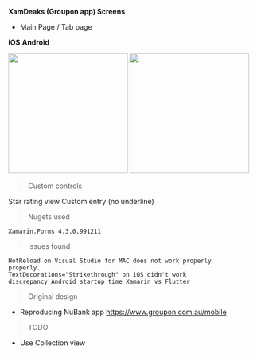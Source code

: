 **XamDeaks (Groupon app) Screens**

- Main Page / Tab page

**iOS**                                                 **Android**



<img src="https://i.imgur.com/b05bnWP.png" width="240">  <img src="https://i.imgur.com/U4Ph3aj.png" width="240">




> Custom controls

   Star rating view
   Custom entry (no underline)

> Nugets used

    Xamarin.Forms 4.3.0.991211 
    
> Issues found

    HotReload on Visual Studio for MAC does not work properly
    properly.
    TextDecorations="Strikethrough" on iOS didn't work
    discrepancy Android startup time Xamarin vs Flutter

> Original design
- Reproducing NuBank app
 https://www.groupon.com.au/mobile



> TODO
- Use Collection view 
